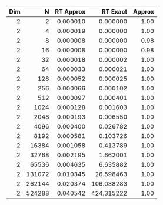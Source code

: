 | **Dim** | **N**  | **RT Approx** | **RT Exact** | **Approx** |
|--------:|-------:|--------------:|-------------:|-----------:|
| 2       | 2      | 0.000010      | 0.000000     | 1.00       |
| 2       | 4      | 0.000019      | 0.000000     | 1.00       |
| 2       | 8      | 0.000008      | 0.000000     | 0.98       |
| 2       | 16     | 0.000008      | 0.000000     | 0.98       |
| 2       | 32     | 0.000018      | 0.000002     | 1.00       |
| 2       | 64     | 0.000033      | 0.000021     | 1.00       |
| 2       | 128    | 0.000052      | 0.000025     | 1.00       |
| 2       | 256    | 0.000066      | 0.000102     | 1.00       |
| 2       | 512    | 0.000097      | 0.000401     | 1.00       |
| 2       | 1024   | 0.000128      | 0.001603     | 1.00       |
| 2       | 2048   | 0.000193      | 0.006550     | 1.00       |
| 2       | 4096   | 0.000400      | 0.026782     | 1.00       |
| 2       | 8192   | 0.000581      | 0.103726     | 1.00       |
| 2       | 16384  | 0.001058      | 0.413789     | 1.00       |
| 2       | 32768  | 0.002195      | 1.662001     | 1.00       |
| 2       | 65536  | 0.004635      | 6.635882     | 1.00       |
| 2       | 131072 | 0.010345      | 26.598463    | 1.00       |
| 2       | 262144 | 0.020374      | 106.038283   | 1.00       |
| 2       | 524288 | 0.040542      | 424.315222   | 1.00       |

